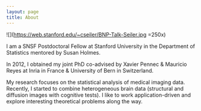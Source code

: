 ```yaml
---
layout: page
title: About
---
```


![](https://web.stanford.edu/~cseiler/BNP-Talk-Seiler.jpg =250x)


I am a SNSF Postdoctoral Fellow at Stanford University in the Department of Statistics mentored by Susan Holmes. 

In 2012, I obtained my joint PhD co-advised by Xavier Pennec & Mauricio Reyes at Inria in France & University of Bern in Switzerland. 

My research focuses on the statistical analysis of medical imaging data. Recently, I started to combine heterogeneous brain data (structural and diffusion images with cognitive tests). I like to work application-driven and explore interesting theoretical problems along the way.